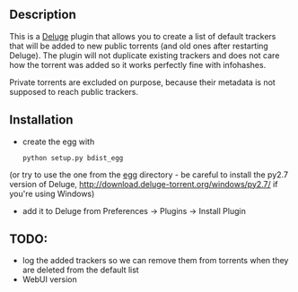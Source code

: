 ## Description

This is a [Deluge][1] plugin that allows you to create a list of default trackers
that will be added to new public torrents (and old ones after restarting Deluge). The
plugin will not duplicate existing trackers and does not care how the torrent
was added so it works perfectly fine with infohashes.

Private torrents are excluded on purpose, because their metadata is not
supposed to reach public trackers.

## Installation

* create the egg with

    `python setup.py bdist_egg`

(or try to use the one from the [egg][2] directory - be careful to install the py2.7 version of Deluge, http://download.deluge-torrent.org/windows/py2.7/ if you're using Windows)

* add it to Deluge from Preferences -> Plugins -> Install Plugin

## TODO:

* log the added trackers so we can remove them from torrents when they are deleted from the default list
* WebUI version

[1]: http://deluge-torrent.org/
[2]: egg/

